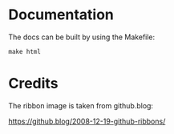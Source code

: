 # Documentation

The docs can be built by using the Makefile:

```
make html
```

# Credits

The ribbon image is taken from github.blog:

https://github.blog/2008-12-19-github-ribbons/
